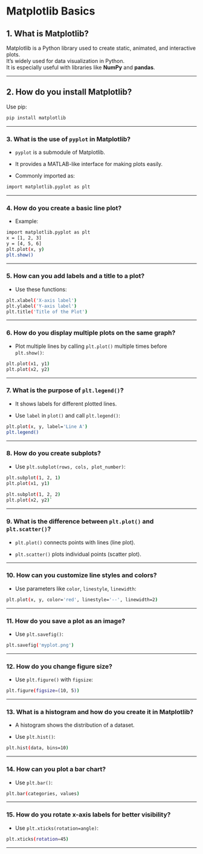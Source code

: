 # Matplotlib Basics

## 1. What is Matplotlib?
Matplotlib is a Python library used to create static, animated, and interactive plots.  
It’s widely used for data visualization in Python.  
It is especially useful with libraries like **NumPy** and **pandas**.  

---

## 2. How do you install Matplotlib?
Use pip:

```bash
pip install matplotlib
```

----------

### **3. What is the use of `pyplot` in Matplotlib?**

-   `pyplot` is a submodule of Matplotlib.
    
-   It provides a MATLAB-like interface for making plots easily.
    
-   Commonly imported as:
```bash
import matplotlib.pyplot as plt    
```
----------

### **4. How do you create a basic line plot?**

-   Example:
```bash  
import matplotlib.pyplot as plt
x = [1, 2, 3]
y = [4, 5, 6]
plt.plot(x, y)
plt.show()
```

----------

### **5. How can you add labels and a title to a plot?**

-   Use these functions:
```bash
plt.xlabel('X-axis label')
plt.ylabel('Y-axis label')
plt.title('Title of the Plot')
```
    
----------

### **6. How do you display multiple plots on the same graph?**

-   Plot multiple lines by calling `plt.plot()` multiple times before `plt.show()`:
```bash 
plt.plot(x1, y1)
plt.plot(x2, y2)
```
    
----------

### **7. What is the purpose of `plt.legend()`?**

-   It shows labels for different plotted lines.
    
-   Use `label` in `plot()` and call `plt.legend()`:

```bash     
plt.plot(x, y, label='Line A')
plt.legend()
```
----------

### **8. How do you create subplots?**

-   Use `plt.subplot(rows, cols, plot_number)`:

```bash   
plt.subplot(1, 2, 1)
plt.plot(x1, y1)
    
plt.subplot(1, 2, 2)
plt.plot(x2, y2)` 
```   

----------

### **9. What is the difference between `plt.plot()` and `plt.scatter()`?**

-   `plt.plot()` connects points with lines (line plot).
    
-   `plt.scatter()` plots individual points (scatter plot).
    
----------

### **10. How can you customize line styles and colors?**

-   Use parameters like `color`, `linestyle`, `linewidth`:

```bash 
plt.plot(x, y, color='red', linestyle='--', linewidth=2)
```
    
----------

### **11. How do you save a plot as an image?**

-   Use `plt.savefig()`:
    
```bash
plt.savefig('myplot.png')
```
    
----------

### **12. How do you change figure size?**

-   Use `plt.figure()` with `figsize`:
    
```bash
plt.figure(figsize=(10, 5))
```
    
----------

### **13. What is a histogram and how do you create it in Matplotlib?**

-   A histogram shows the distribution of a dataset.
    
-   Use `plt.hist()`:
    
```bash
plt.hist(data, bins=10)
```
----------

### **14. How can you plot a bar chart?**

-   Use `plt.bar()`:
    
```bash 
plt.bar(categories, values)
```

----------

### **15. How do you rotate x-axis labels for better visibility?**

-   Use `plt.xticks(rotation=angle)`:
    
```bash 
plt.xticks(rotation=45)
```   

----------